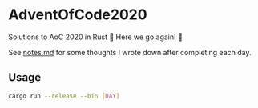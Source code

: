 # AdventOfCode2020
Solutions to AoC 2020 in Rust :crab: Here we go again! :christmas_tree:

See [notes.md](./notes.md) for some thoughts I wrote down after completing each day.

## Usage
```sh
cargo run --release --bin [DAY]
```
